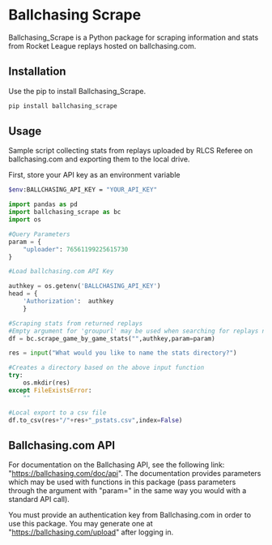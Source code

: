 # Ballchasing Scrape

Ballchasing_Scrape is a Python package for scraping information and stats from Rocket League replays hosted on ballchasing.com.

## Installation

Use the pip to install Ballchasing_Scrape.

```bash
pip install ballchasing_scrape
```

## Usage
Sample script collecting stats from replays uploaded by RLCS Referee on ballchasing.com and exporting them to the local drive.

First, store your API key as an environment variable
```bash
$env:BALLCHASING_API_KEY = "YOUR_API_KEY"
```

```python
import pandas as pd
import ballchasing_scrape as bc
import os

#Query Parameters
param = {
    "uploader": 76561199225615730
}

#Load ballchasing.com API Key

authkey = os.getenv('BALLCHASING_API_KEY')
head = {
    'Authorization':  authkey
    }

#Scraping stats from returned replays
#Empty argument for 'groupurl' may be used when searching for replays not in a specific group
df = bc.scrape_game_by_game_stats("",authkey,param=param)

res = input("What would you like to name the stats directory?")

#Creates a directory based on the above input function
try:
    os.mkdir(res)
except FileExistsError:
    ""

#Local export to a csv file
df.to_csv(res+"/"+res+"_pstats.csv",index=False)

```

## Ballchasing.com API

For documentation on the Ballchasing API, see the following link: "https://ballchasing.com/doc/api".  The documentation provides parameters which may be used with functions in this package (pass parameters through the argument with "param=" in the same way you would with a standard API call).

You must provide an authentication key from Ballchasing.com in order to use this package.  You may generate one at "https://ballchasing.com/upload" after logging in.